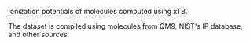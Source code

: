 Ionization potentials of molecules computed using xTB.

The dataset is compiled using molecules from QM9, NIST's IP database, and other sources.
